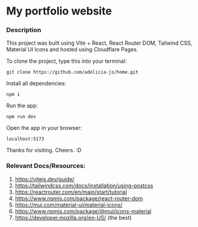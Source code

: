 # My portfolio website

### Description 
This project was built using Vite + React, React Router DOM, Tailwind CSS, Material UI Icons and hosted using Cloudflare Pages. 

To clone the project, type this into your terminal: 

`git clone https://github.com/adelicia-js/home.git`

Install all dependencies:

`npm i`

Run the app:

`npm run dev`

Open the app in your browser:

`localhost:5173`

Thanks for visiting. Cheers. :D

### Relevant Docs/Resources: 
1. https://vitejs.dev/guide/ 
2. https://tailwindcss.com/docs/installation/using-postcss
3. https://reactrouter.com/en/main/start/tutorial
4. https://www.npmjs.com/package/react-router-dom
5. https://mui.com/material-ui/material-icons/
6. https://www.npmjs.com/package/@mui/icons-material
7. https://developer.mozilla.org/en-US/ (the best)
